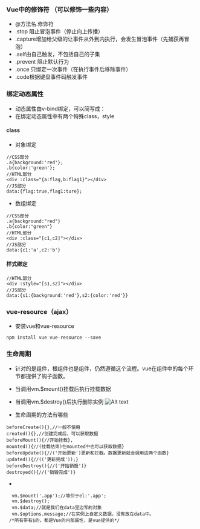 
### Vue中的修饰符 （可以修饰一些内容）
- @方法名.修饰符
- .stop 阻止冒泡事件（停止向上传播）
- .capture增加给父级的让事件从外到内执行，会发生冒泡事件（先捕获再冒泡）
- .self由自己触发，不包括自己的子集
- .prevent 阻止默认行为
- .once 只绑定一次事件（在执行事件后移除事件）
- .code根据键盘事件码触发事件
### 绑定动态属性
- 动态属性由v-bind绑定，可以简写成：
- 在绑定动态属性中有两个特殊class，style
#### class
- 对象绑定
```
//CSS部分
.a{background:'red'};
.b{color:'green'};
//HTML部分
<div :class="{a:flag,b:flag1}"></div>
//JS部分
data:{flag:true,flag1:ture};
```
- 数组绑定
```
//CSS部分
.a{background:"red"}
.b{color:"green"}
//HTML部分
<div :class="[c1,c2]"></div>
//JS部分
data:{c1:'a',c2:'b'}

```
#### 样式绑定
```
//HTML部分
<div :style="[s1,s2]"></div>
//JS部分
data:{s1:{background:'red'},s2:{color:'red'}}

```

### vue-resource（ajax）
- 安装vue和vue-resource
```
npm install vue vue-resource --save
```

### 生命周期
- 针对的是组件，根组件也是组件，仍然遵循这个流程。vue在组件中的每个环节都提供了钩子函数。
- 当调用vm.$mount()挂载后执行挂载数据
- 当调用vm.$destroy()后执行删除实例
![Alt text](./lifecycle.png)

- 生命周期的方法有哪些
```
beforeCreate(){},//一般不使用
created(){},//创建完成后，可以获取数据
beforeMount(){//开始挂载},
mounted(){//(挂载结束)在mounted中也可以获取数据}
beforeUpdate(){//('开始更新')更新和拦截。数据更新就会调用这两个函数}
updated(){//(('更新完成'));}
beforeDestroy(){//('开始销毁')}
destroyed(){//('销毁完成')}
```
-  

```
  vm.$mount('.app');//等价于el:'.app';
  vm.$destroy();
  vm.$data;//就是我们在data里边写的对象
  vm.$options.message;//在实例上自定义数据，没有放在data中。
 /*所有带有$的，都是Vue的内部属性，是vue提供的*/
```
